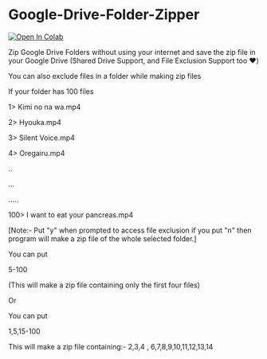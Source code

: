 # Google-Drive-Folder-Zipper
[![Open In Colab](https://colab.research.google.com/assets/colab-badge.svg)](https://colab.research.google.com/drive/1W4lQkrgEmDPgbHFwGrL2qSvxx8feThfa?authuser=0)

Zip Google Drive Folders without using your internet and save the zip file in your Google Drive (Shared Drive Support, and File Exclusion Support too ❤️)

You can also exclude files in a folder while making zip files

If your folder has 100 files

1> Kimi no na wa.mp4

2> Hyouka.mp4

3> Silent Voice.mp4

4> Oregairu.mp4

..

...

.....

100> I want to eat your pancreas.mp4

[Note:- Put "y" when prompted to access file exclusion if you put "n" then program will make a zip file of the whole selected folder.]

You can put

5-100

(This will make a zip file containing only the first four files)

Or

You can put

1,5,15-100

This will make a zip file containing:-
2,3,4 , 6,7,8,9,10,11,12,13,14



